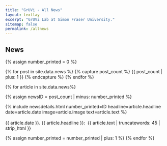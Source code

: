 ```yaml
---
title: "GrUVi - All News"
layout: textlay
excerpt: "GrUVi Lab at Simon Fraser University."
sitemap: false
permalink: /allnews
---
```


## News
{% assign number_printed = 0 %}


{% for post in site.data.news %}
   {% capture post_count %} {{ post_count | plus: 1 }} {% endcapture %}
{% endfor %}

{% for article in site.data.news%}

{% assign newsID = post_count | minus: number_printed %}



<div class="row">
{% include newsdetails.html number_printed=ID headline=article.headline date=article.date image=article.image text=article.text %}
</div>

<script>
function openNavD{{ newsID }}() {
    document.getElementById("myNavD{{ newsID }}").style.width = "100%";
}

function closeNavD{{ newsID }}() {
    document.getElementById("myNavD{{ newsID }}").style.width = "0%";
}

function getParameterByName(name, url) {
    if (!url) url = window.location.href;
    name = name.replace(/[\[\]]/g, "\\$&");
    var regex = new RegExp("[?&]" + name + "(=([^&#]*)|&|#|$)"),
        results = regex.exec(url);
    if (!results) return null;
    if (!results[2]) return '';
    return decodeURIComponent(results[2].replace(/\+/g, " "));
}

function openNews() {
   var newsID = getParameterByName('newsID');
   if((newsID != null) & (newsID != ""))
	window["openNavD"+newsID]();
}
window.onload = openNews;

</script>
  

<div class="subhover pointer" style="cursor:pointer" onclick="openNavD{{ newsID }}()">
  <br>{{ article.date }}. <newstit>{{ article.headline }}: </newstit>&nbsp;{{ article.text | truncatewords: 45 | strip_html }}
</div>

{% assign number_printed = number_printed | plus: 1 %}
{% endfor %}
